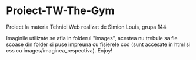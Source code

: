 # Proiect-TW-The-Gym
Proiect la materia Tehnici Web realizat de Simion Louis, grupa 144

Imaginile utilizate se afla in folderul "images", acestea nu trebuie sa fie scoase din folder si puse impreuna cu fisierele cod (sunt accesate in html si css cu images/imaginea_respectiva). Enjoy!
